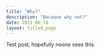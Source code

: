 ```yaml
---
title: "Why?"
description: "Because why not?"
date: 2021-06-18
layout: titled_page
---
```

Test post, hopefully noone sees this.
